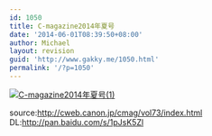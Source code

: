 ```yaml
---
id: 1050
title: C-magazine2014年夏号
date: '2014-06-01T08:39:50+08:00'
author: Michael
layout: revision
guid: 'http://www.gakky.me/1050.html'
permalink: '/?p=1050'
---
```


[![C-magazine2014年夏号(1)](http://www.yui-aragaki.org/wp-content/uploads/2014/06/C-magazine2014年夏号1.png)](http://www.yui-aragaki.org/wp-content/uploads/2014/06/C-magazine2014年夏号1.png)

   
source:http://cweb.canon.jp/cmag/vol73/index.html  
DL:http://pan.baidu.com/s/1pJsK5Zl